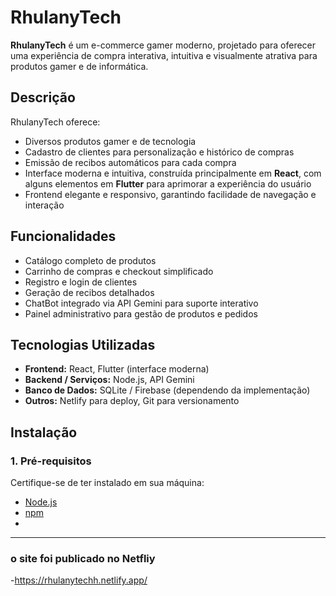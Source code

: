 # RhulanyTech

**RhulanyTech** é um e-commerce gamer moderno, projetado para oferecer uma experiência de compra interativa, intuitiva e visualmente atrativa para produtos gamer e de informática.

## Descrição

RhulanyTech oferece:

- Diversos produtos gamer e de tecnologia  
- Cadastro de clientes para personalização e histórico de compras  
- Emissão de recibos automáticos para cada compra  
- Interface moderna e intuitiva, construída principalmente em **React**, com alguns elementos em **Flutter** para aprimorar a experiência do usuário  
- Frontend elegante e responsivo, garantindo facilidade de navegação e interação

## Funcionalidades

- Catálogo completo de produtos  
- Carrinho de compras e checkout simplificado  
- Registro e login de clientes  
- Geração de recibos detalhados  
- ChatBot integrado via API Gemini para suporte interativo  
- Painel administrativo para gestão de produtos e pedidos  

## Tecnologias Utilizadas

- **Frontend:** React, Flutter (interface moderna)  
- **Backend / Serviços:** Node.js, API Gemini  
- **Banco de Dados:** SQLite / Firebase (dependendo da implementação)  
- **Outros:** Netlify para deploy, Git para versionamento  

## Instalação

### 1. Pré-requisitos

Certifique-se de ter instalado em sua máquina:

- [Node.js](https://nodejs.org/)  
- [npm](https://www.npmjs.com/get-npm)  
- 

---

### o site foi publicado no Netfliy
-https://rhulanytechh.netlify.app/

